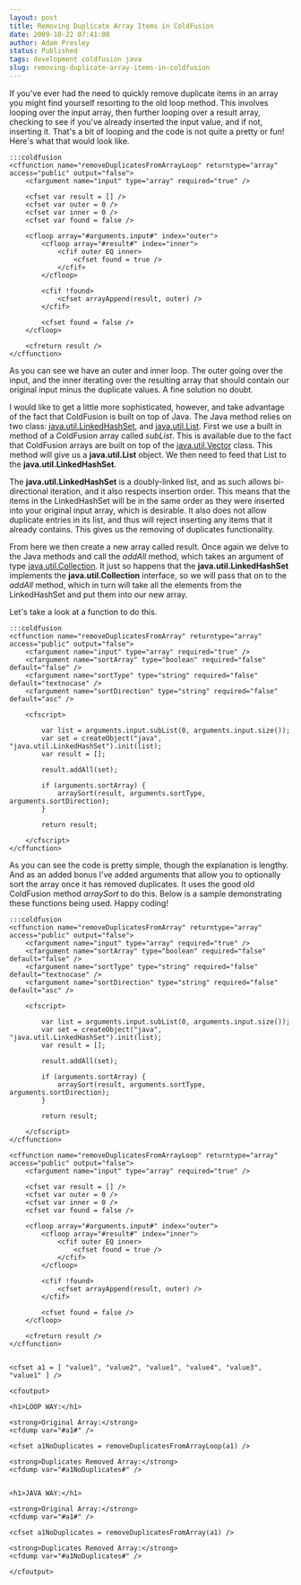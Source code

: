 ```yaml
---
layout: post
title: Removing Duplicate Array Items in ColdFusion
date: 2009-10-22 07:41:00
author: Adam Presley
status: Published
tags: development coldfusion java
slug: removing-duplicate-array-items-in-coldfusion
---
```


If you've ever had the need to quickly remove duplicate items in an
array you might find yourself resorting to the old loop method. This
involves looping over the input array, then further looping over a
result array, checking to see if you've already inserted the input
value, and if not, inserting it. That's a bit of looping and the code is
not quite a pretty or fun! Here's what that would look like.

	:::coldfusion
	<cffunction name="removeDuplicatesFromArrayLoop" returntype="array" access="public" output="false">
		<cfargument name="input" type="array" required="true" />

		<cfset var result = [] />
		<cfset var outer = 0 />
		<cfset var inner = 0 />
		<cfset var found = false />

		<cfloop array="#arguments.input#" index="outer">
			<cfloop array="#result#" index="inner">
				<cfif outer EQ inner>
					<cfset found = true />
				</cfif>
			</cfloop>

			<cfif !found>
				<cfset arrayAppend(result, outer) />
			</cfif>

			<cfset found = false />
		</cfloop>

		<cfreturn result />
	</cffunction>

As you can see we have an outer and inner loop. The outer going over the
input, and the inner iterating over the resulting array that should
contain our original input minus the duplicate values. A fine solution
no doubt.

I would like to get a little more sophisticated, however, and take
advantage of the fact that ColdFusion is built on top of Java. The Java
method relies on two class: [java.util.LinkedHashSet](http://java.sun.com/javase/6/docs/api/java/util/LinkedHashSet.html), and
[java.util.List](http://java.sun.com/javase/6/docs/api/java/util/List.html). First we use a built in method of a ColdFusion array
called *subList*. This is available due to the fact that ColdFusion
arrays are built on top of the [java.util.Vector](http://java.sun.com/javase/6/docs/api/java/util/Vector.html) class. This method
will give us a **java.util.List** object. We then need to feed that List
to the **java.util.LinkedHashSet**.

The **java.util.LinkedHashSet** is a doubly-linked list, and as such
allows bi-directional iteration, and it also respects insertion order.
This means that the items in the LinkedHashSet will be in the same order
as they were inserted into your original input array, which is
desirable. It also does not allow duplicate entries in its list, and
thus will reject inserting any items that it already contains. This
gives us the removing of duplicates functionality.

From here we then create a new array called result. Once again we delve
to the Java methods and call the *addAll* method, which takes an
argument of type [java.util.Collection](http://java.sun.com/javase/6/docs/api/java/util/Collection.html). It just so happens that the
**java.util.LinkedHashSet** implements the **java.util.Collection**
interface, so we will pass that on to the *addAll* method, which in turn
will take all the elements from the LinkedHashSet and put them into our
new array.

Let's take a look at a function to do this.

	:::coldfusion
	<cffunction name="removeDuplicatesFromArray" returntype="array" access="public" output="false">
		<cfargument name="input" type="array" required="true" />
		<cfargument name="sortArray" type="boolean" required="false" default="false" />
		<cfargument name="sortType" type="string" required="false" default="textnocase" />
		<cfargument name="sortDirection" type="string" required="false" default="asc" />

		<cfscript>

			var list = arguments.input.subList(0, arguments.input.size());
			var set = createObject("java", "java.util.LinkedHashSet").init(list);
			var result = [];

			result.addAll(set);

			if (arguments.sortArray) {
				arraySort(result, arguments.sortType, arguments.sortDirection);
			}

			return result;

		</cfscript>
	</cffunction>

As you can see the code is pretty simple, though the explanation is
lengthy. And as an added bonus I've added arguments that allow you to
optionally sort the array once it has removed duplicates. It uses the
good old ColdFusion method *arraySort* to do this. Below is a sample
demonstrating these functions being used. Happy coding!

	:::coldfusion
	<cffunction name="removeDuplicatesFromArray" returntype="array" access="public" output="false">
		<cfargument name="input" type="array" required="true" />
		<cfargument name="sortArray" type="boolean" required="false" default="false" />
		<cfargument name="sortType" type="string" required="false" default="textnocase" />
		<cfargument name="sortDirection" type="string" required="false" default="asc" />

		<cfscript>

			var list = arguments.input.subList(0, arguments.input.size());
			var set = createObject("java", "java.util.LinkedHashSet").init(list);
			var result = [];

			result.addAll(set);

			if (arguments.sortArray) {
				arraySort(result, arguments.sortType, arguments.sortDirection);
			}

			return result;

		</cfscript>
	</cffunction>

	<cffunction name="removeDuplicatesFromArrayLoop" returntype="array" access="public" output="false">
		<cfargument name="input" type="array" required="true" />

		<cfset var result = [] />
		<cfset var outer = 0 />
		<cfset var inner = 0 />
		<cfset var found = false />

		<cfloop array="#arguments.input#" index="outer">
			<cfloop array="#result#" index="inner">
				<cfif outer EQ inner>
					<cfset found = true />
				</cfif>
			</cfloop>

			<cfif !found>
				<cfset arrayAppend(result, outer) />
			</cfif>

			<cfset found = false />
		</cfloop>

		<cfreturn result />
	</cffunction>


	<cfset a1 = [ "value1", "value2", "value1", "value4", "value3", "value1" ] />

	<cfoutput>

	<h1>LOOP WAY:</h1>

	<strong>Original Array:</strong>
	<cfdump var="#a1#" />

	<cfset a1NoDuplicates = removeDuplicatesFromArrayLoop(a1) />

	<strong>Duplicates Removed Array:</strong>
	<cfdump var="#a1NoDuplicates#" />


	<h1>JAVA WAY:</h1>

	<strong>Original Array:</strong>
	<cfdump var="#a1#" />

	<cfset a1NoDuplicates = removeDuplicatesFromArray(a1) />

	<strong>Duplicates Removed Array:</strong>
	<cfdump var="#a1NoDuplicates#" />

	</cfoutput>
